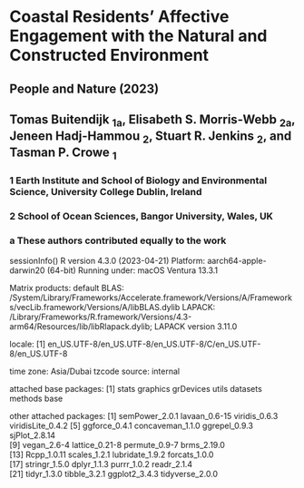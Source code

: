 # Coastal Residents’ Affective Engagement with the Natural and Constructed Environment

## People and Nature (2023)

## Tomas Buitendijk <sub>1a</sub>, Elisabeth S. Morris-Webb <sub>2a</sub>, Jeneen Hadj-Hammou <sub>2</sub>, Stuart R. Jenkins <sub>2</sub>, and Tasman P. Crowe <sub>1</sub>
### 1 Earth Institute and School of Biology and Environmental Science, University College Dublin, Ireland
### 2 School of Ocean Sciences, Bangor University, Wales, UK
### a These authors contributed equally to the work


sessionInfo()
R version 4.3.0 (2023-04-21)
Platform: aarch64-apple-darwin20 (64-bit)
Running under: macOS Ventura 13.3.1

Matrix products: default
BLAS:   /System/Library/Frameworks/Accelerate.framework/Versions/A/Frameworks/vecLib.framework/Versions/A/libBLAS.dylib 
LAPACK: /Library/Frameworks/R.framework/Versions/4.3-arm64/Resources/lib/libRlapack.dylib;  LAPACK version 3.11.0

locale:
[1] en_US.UTF-8/en_US.UTF-8/en_US.UTF-8/C/en_US.UTF-8/en_US.UTF-8

time zone: Asia/Dubai
tzcode source: internal

attached base packages:
[1] stats     graphics  grDevices utils     datasets  methods   base     

other attached packages:
 [1] semPower_2.0.1    lavaan_0.6-15     viridis_0.6.3     viridisLite_0.4.2
 [5] ggforce_0.4.1     concaveman_1.1.0  ggrepel_0.9.3     sjPlot_2.8.14    
 [9] vegan_2.6-4       lattice_0.21-8    permute_0.9-7     brms_2.19.0      
[13] Rcpp_1.0.11       scales_1.2.1      lubridate_1.9.2   forcats_1.0.0    
[17] stringr_1.5.0     dplyr_1.1.3       purrr_1.0.2       readr_2.1.4      
[21] tidyr_1.3.0       tibble_3.2.1      ggplot2_3.4.3     tidyverse_2.0.0  

